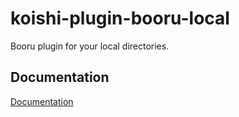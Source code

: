 # koishi-plugin-booru-local

Booru plugin for your local directories.

## Documentation

[Documentation](https://booru.koishi.chat/plugins/local.html)
